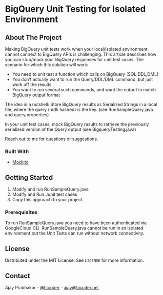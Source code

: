
# BigQuery Unit Testing for Isolated Environment

<!-- ABOUT THE PROJECT -->
## About The Project

Making BigQuery unit tests work when your local/isolated environment cannot connect to BigQuery APIs is challenging. This article describes how you can stub/mock your BigQuery responses for unit test cases.
The scenario for which this solution will work:
* You need to unit test a function which calls on BigQuery (SQL,DDL,DML)
* You don’t actually want to run the Query/DDL/DML command, but just work off the results
* You want to run several such commands, and want the output to match BigQuery output format

The idea in a nutshell:
Store BigQuery results as Serialized Strings in a local file, where the query (md5 hashed) is the key. (see RunSampleQuery.java and query.properties)

In your unit test cases, mock BigQuery results to retrieve the previously serialized version of the Query output (see BigqueryTesting.java)

Reach out to me for questions or suggestions. 
 

### Built With
* [Mockito](https://site.mockito.org)


<!-- GETTING STARTED -->
## Getting Started

1. Modify and run RunSampleQuery.java
2. Modify and Run Junit test cases
3. Copy this approach to your project 

### Prerequisites

To run RunSampleQuery.java you need to have been authenticated via GoogleCloud CLI. RunSampleQuery.java cannot be run in an isolated environment but the Unit Tests can run without network connectivity.

<!-- LICENSE -->
## License

Distributed under the MIT License. See `LICENSE` for more information.



<!-- CONTACT -->
## Contact

Ajay Prabhakar - [@hicoder](https://twitter.com/hicoder) - ajay@hicoder.net

